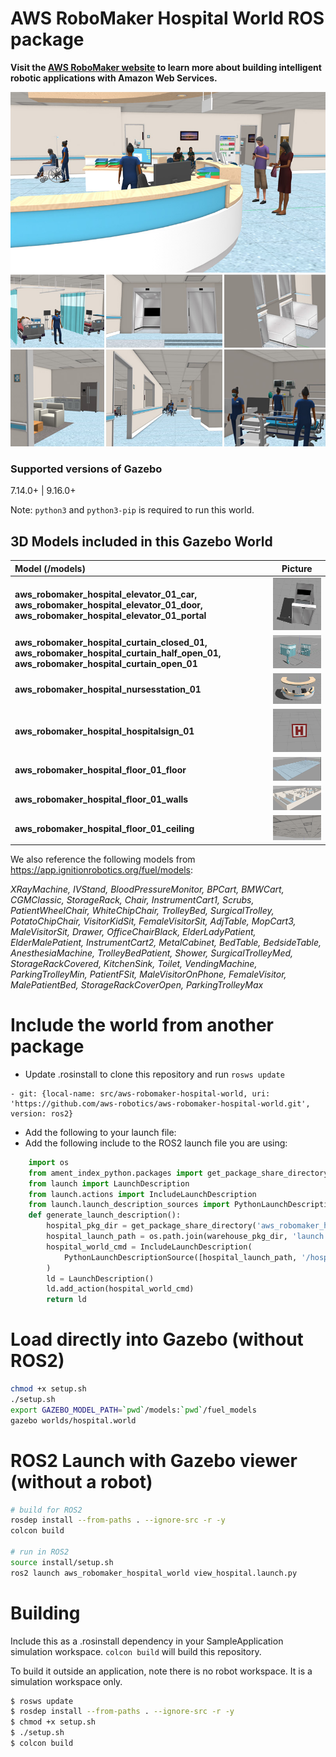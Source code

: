 # AWS RoboMaker Hospital World ROS package

**Visit the [AWS RoboMaker website](https://aws.amazon.com/robomaker/) to learn more about building intelligent robotic applications with Amazon Web Services.**

![Model: Hospital World](docs/images/hospital_world.jpg)
### Supported versions of Gazebo
7.14.0+ | 9.16.0+

Note: `python3` and `python3-pip` is required to run this world.

## 3D Models included in this Gazebo World

| Model (/models)       | Picture           |
| :------------- |:-------------:|
| **aws_robomaker_hospital_elevator_01_car, aws_robomaker_hospital_elevator_01_door, aws_robomaker_hospital_elevator_01_portal**     | ![Model: Elevator](docs/images/elevator.png) |
| **aws_robomaker_hospital_curtain_closed_01, aws_robomaker_hospital_curtain_half_open_01, aws_robomaker_hospital_curtain_open_01**     | ![Model: Curtains](docs/images/curtains.png) |
| **aws_robomaker_hospital_nursesstation_01**    | ![Model: Nurses Station](docs/images/nurses_station.png)
| **aws_robomaker_hospital_hospitalsign_01**    | ![Model: Hospital Sign](docs/images/hospital_sign.png)
| **aws_robomaker_hospital_floor_01_floor**    | ![Model: Hospital Floor](docs/images/hospital_floor.png)
| **aws_robomaker_hospital_floor_01_walls**    | ![Model: Hospital Walls and Layout](docs/images/hospital_walls.png)
| **aws_robomaker_hospital_floor_01_ceiling**    | ![Model: Ceiling](docs/images/hospital_ceiling.png)

We also reference the following models from https://app.ignitionrobotics.org/fuel/models:

*XRayMachine, IVStand, BloodPressureMonitor, BPCart, BMWCart, CGMClassic, StorageRack, Chair, InstrumentCart1, Scrubs, PatientWheelChair, WhiteChipChair, TrolleyBed, SurgicalTrolley, PotatoChipChair, VisitorKidSit, FemaleVisitorSit, AdjTable, MopCart3, MaleVisitorSit, Drawer, OfficeChairBlack, ElderLadyPatient, ElderMalePatient, InstrumentCart2, MetalCabinet, BedTable, BedsideTable, AnesthesiaMachine, TrolleyBedPatient, Shower, SurgicalTrolleyMed, StorageRackCovered, KitchenSink, Toilet, VendingMachine, ParkingTrolleyMin, PatientFSit, MaleVisitorOnPhone, FemaleVisitor, MalePatientBed, StorageRackCoverOpen, ParkingTrolleyMax*


# Include the world from another package

* Update .rosinstall to clone this repository and run `rosws update`

```
- git: {local-name: src/aws-robomaker-hospital-world, uri: 'https://github.com/aws-robotics/aws-robomaker-hospital-world.git', version: ros2}
```
* Add the following to your launch file:
* Add the following include to the ROS2 launch file you are using:
```python
    import os
    from ament_index_python.packages import get_package_share_directory
    from launch import LaunchDescription
    from launch.actions import IncludeLaunchDescription
    from launch.launch_description_sources import PythonLaunchDescriptionSource
    def generate_launch_description():
        hospital_pkg_dir = get_package_share_directory('aws_robomaker_hospital_world')
        hospital_launch_path = os.path.join(warehouse_pkg_dir, 'launch')
        hospital_world_cmd = IncludeLaunchDescription(
            PythonLaunchDescriptionSource([hospital_launch_path, '/hospital.launch.py'])
        )
        ld = LaunchDescription()
        ld.add_action(hospital_world_cmd)
        return ld
```

# Load directly into Gazebo (without ROS2)
```bash
chmod +x setup.sh
./setup.sh
export GAZEBO_MODEL_PATH=`pwd`/models:`pwd`/fuel_models
gazebo worlds/hospital.world
```

# ROS2 Launch with Gazebo viewer (without a robot)
```bash
# build for ROS2
rosdep install --from-paths . --ignore-src -r -y
colcon build

# run in ROS2
source install/setup.sh
ros2 launch aws_robomaker_hospital_world view_hospital.launch.py
```

# Building
Include this as a .rosinstall dependency in your SampleApplication simulation workspace. `colcon build` will build this repository.

To build it outside an application, note there is no robot workspace. It is a simulation workspace only.

```bash
$ rosws update
$ rosdep install --from-paths . --ignore-src -r -y
$ chmod +x setup.sh
$ ./setup.sh
$ colcon build
```

